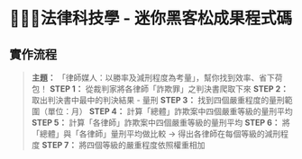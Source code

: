 # 👨🏻‍💻法律科技學 - 迷你黑客松成果程式碼
## 實作流程
> **主題：** 「律師媒人：以勝率及減刑程度為考量」，幫你找到效率、省下荷包！
> **STEP 1：** 從裁判家將各律師「詐欺罪」之判決書爬取下來
> **STEP 2：** 取出判決書中最中的判決結果 - 量刑
> **STEP 3：** 找到四個嚴重程度的量刑範圍（單位：月）
> **STEP 4：** 計算「總體」詐欺案中四個嚴重等級的量刑平均
> **STEP 5：** 計算「各律師」詐欺案中四個嚴重等級的量刑平均
> **STEP 6：** 將「總體」與「各律師」量刑平均做比較 -> 得出各律師在每個等級的減刑程度
> **STEP 7：** 將四個等級的嚴重程度依照權重相加
